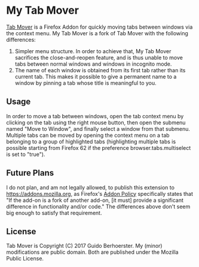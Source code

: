 # My Tab Mover

[Tab Mover](https://addons.mozilla.org/en-CA/firefox/addon/tab-mover/) is a
Firefox Addon for quickly moving tabs between windows via the context menu. My
Tab Mover is a fork of Tab Mover with the following differences:

1.  Simpler menu structure. In order to achieve that, My Tab Mover sacrifices
    the close-and-reopen feature, and is thus unable to move tabs between
    normal windows and windows in incognito mode.
2.  The name of each window is obtained from its first tab rather than its
    current tab. This makes it possible to give a permanent name to a window by
    pinning a tab whose title is meaningful to you.


## Usage

In order to move a tab between windows, open the tab context menu by clicking
on the tab using the right mouse button, then open the submenu named
"Move to Window", and finally select a window from that submenu. Multiple tabs
can be moved by opening the context menu on a tab belonging to a group of
highlighted tabs (highlighting multiple tabs is possible starting from Firefox
62 if the preference browser.tabs.multiselect is set to "true").


## Future Plans

I do not plan, and am not legally allowed, to publish this extension to
https://addons.mozilla.org, as Firefox's [Addon Policy](https://extensionworkshop.com/documentation/publish/add-on-policies/)
specifically states that "If the add-on is a fork of another add-on, [it must]
provide a significant difference in functionality and/or code." The differences
above don't seem big enough to satisfy that requirement.


## License

Tab Mover is Copyright (C) 2017 Guido Berhoerster. My (minor) modifications are
public domain. Both are published under the Mozilla Public License.
